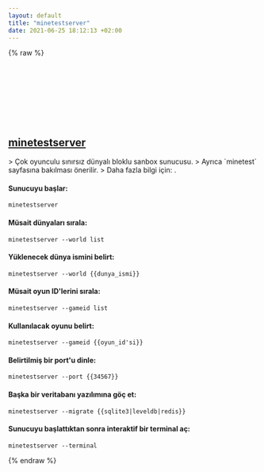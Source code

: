```yaml
---
layout: default
title: "minetestserver"
date: 2021-06-25 18:12:13 +02:00
---
```

{% raw %}
<h2 id="minetestserver">
  <a href="/tr/common/minetestserver.html">minetestserver</a> <a href="#minetestserver"><svg class="icon">
    <use href="/assets/images/unicode_sprite.svg#link" />
  </svg></a>
</h2>
> Çok oyunculu sınırsız dünyalı bloklu sanbox sunucusu.
> Ayrıca `minetest` sayfasına bakılması önerilir.
> Daha fazla bilgi için: <https://wiki.minetest.net/Setting_up_a_server>.

#### Sunucuyu başlar:
```shell
minetestserver
```
#### Müsait dünyaları sırala:
```shell
minetestserver --world list
```
#### Yüklenecek dünya ismini belirt:
```shell
minetestserver --world {{dunya_ismi}}
```
#### Müsait oyun ID'lerini sırala:
```shell
minetestserver --gameid list
```
#### Kullanılacak oyunu belirt:
```shell
minetestserver --gameid {{oyun_id'si}}
```
#### Belirtilmiş bir port'u dinle:
```shell
minetestserver --port {{34567}}
```
#### Başka bir veritabanı yazılımına göç et:
```shell
minetestserver --migrate {{sqlite3|leveldb|redis}}
```
#### Sunucuyu başlattıktan sonra interaktif bir terminal aç:
```shell
minetestserver --terminal
```
{% endraw %}